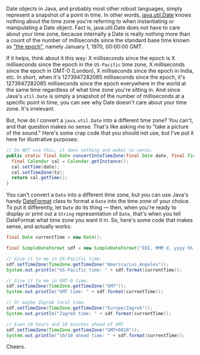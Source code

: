 Date objects in Java, and probably most other robust languages, simply represent a snapshot of a point in time.  In other words, [java.util.Date](http://java.sun.com/javase/6/docs/api/java/util/Date.html) knows nothing about the time zone you're referring to when instantiating or manipulating a Date object.  Fact is, java.util.Date does not have to care about your time zone, because internally a Date is really nothing more than a count of the number of milliseconds since the standard base time known as ["the epoch"](http://en.wikipedia.org/wiki/Unix_time), namely January 1, 1970, 00:00:00 GMT.

If it helps, think about it this way: X milliseconds since the epoch is X milliseconds since the epoch in the `US-Pacific` time zone, X milliseconds since the epoch in GMT-0 (London), X milliseconds since the epoch in India, etc.  In short, when it's 1273947282085 milliseconds since the epoch, it's 1273947282085 milliseconds since the epoch everywhere in the world at the same time regardless of what time zone you're sitting in.  And since Java's `util.Date` is simply a snapshot of the number of milliseconds at a specific point in time, you can see why Date doesn't care about your time zone.  It's irrelevant.

But, how do I convert a `java.util.Date` into a different time zone?  You can't, and that question makes no sense.  That's like asking me to "take a picture of the sound."  Here's some crap code that you should not use, but I've put it here for illustrative purposes:

```java
// Do NOT use this, it does nothing and makes no sense.
public static final Date convertIntoTimeZone(final Date date, final TimeZone tz) {
  final Calendar cal = Calendar.getInstance();
  cal.setTime(date);
  cal.setTimeZone(tz);
  return cal.getTime();
}
```

You can't convert a `Date` into a different time zone, but you can use Java's handy [DateFormat](http://java.sun.com/javase/6/docs/api/java/text/DateFormat.html) class to format a `Date` into the time zone of your choice.  To put it differently, let `Date` do its thing &mdash; then, when you're ready to display or print out a `String` representation of `Date`, that's when you tell DateFormat what time zone you want it in.  So, here's some code that makes sense, and actually works:

```java
final Date currentTime = new Date();

final SimpleDateFormat sdf = new SimpleDateFormat("EEE, MMM d, yyyy hh:mm:ss a z");

// Give it to me in US-Pacific time.
sdf.setTimeZone(TimeZone.getTimeZone("America/Los_Angeles"));
System.out.println("US-Pacific time: " + sdf.format(currentTime));

// Give it to me in GMT-0 time.
sdf.setTimeZone(TimeZone.getTimeZone("GMT"));
System.out.println("GMT time: " + sdf.format(currentTime));

// Or maybe Zagreb local time.
sdf.setTimeZone(TimeZone.getTimeZone("Europe/Zagreb"));
System.out.println("Zagreb time: " + sdf.format(currentTime));

// Even 10 hours and 10 minutes ahead of GMT
sdf.setTimeZone(TimeZone.getTimeZone("GMT+0010"));
System.out.println("10/10 ahead time: " + sdf.format(currentTime));
```

Cheers.

<!--- tags: java -->